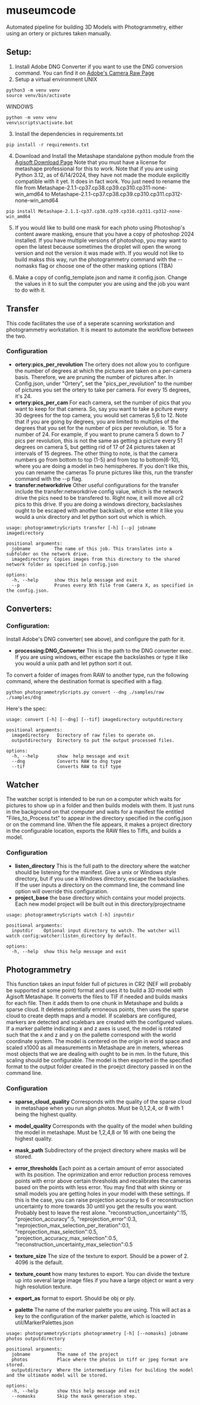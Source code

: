 # museumcode
Automated pipeline for building 3D Models with Photogrammetry, either using an ortery or pictures taken manually.
## Setup:
1. Install Adobe DNG Converter if you want to use the DNG conversion command.  You can find it on [Adobe's Camera Raw Page](https://helpx.adobe.com/camera-raw/digital-negative.html)
2. Setup a virtual environment
  UNIX
  ```
  python3 -m venv venv
  source venv/bin/activate
  ```
  WINDOWS
  ```
  python -m venv venv
  venv\scripts\activate.bat
  ```
3.  Install the dependencies in requirements.txt
  ```
  pip install -r requirements.txt
  ```
4.  Download and Install the Metashape standalone python module from the [Agisoft Download Page](httpw://www.agisoft.com/downloads) Note that you must have a license for metashape professional for this to work. Note that if you are using Python 3.12, as of 6/14/2024, they have not made the module explicitly compatible with it yet. It does in fact work. You just need to rename the file from Metashape-2.1.1-cp37.cp38.cp39.cp310.cp311-none-win_amd64 to Metashape-2.1.1-cp37.cp38.cp39.cp310.cp311.cp312-none-win_amd64
```
pip install Metashape-2.1.1-cp37.cp38.cp39.cp310.cp311.cp312-none-win_amd64
```

5. If you would like to build one mask for each photo using Photoshop's content aware masking, ensure that you have a copy of photoshop 2024 installed. If you have multiple versions of photoshop, you may want to open the latest because sometimes the droplet will open the wrong version and not the version it was made with. If you would not like to build makss this way, run the photogrammetry command with the --nomasks flag or choose one of the other masking options (TBA)

6. Make a copy of config_template.json and name it config.json. Change the values in it to suit the computer you are using and the job you want to do with it.

## Transfer
This code facilitates the use of a seperate scanning workstation and photogrammetry workstation. It is meant to automate the workflow between the two.
### Configuration
- **ortery:pics_per_revolution** The ortery does not allow you to configure the number of degrees at which the pictures are taken on a per-camera basis. Therefore, we are pruning the number of pictures after.
In Config.json, under "Ortery", set the "pics_per_revolution" to the number of pictures you set the ortery to take per camera. For every 15 degrees, it's 24.
- **ortery:pics_per_cam** For each camera, set the number of pics that you want to keep for that camera. So, say you want to take a pciture every 30 degrees for the top camera, you would set cameras 5,6 to 12. Note that if you are going by degrees, you are limited to multiples of the degrees that you set for the number of pics per revolution, ie. 15 for a number of 24. For example, if you want to prune camera 5 down to 7 pics per revolution, this is not the same as getting a picture every 51 degrees on camera 5, but getting rid of 17 of 24 pictures taken at intervals of 15 degrees. The other thing to note, is that the camera numbers go from bottom to top (1-5) and from top to bottom(6-10), where you are doing a model in two hemispheres. If you don't like this, you can rename the cameras To prune pictures like this, run the transfer command with the --p flag.
- **transfer:networkdrive** Other useful configurations for the transfer include the transfer:networkdrive config value, which is the network drive the pics need to be transfered to. Right now, it will move all cr2 pics to this drive. If you are doing a windows directory, backslashes ought to be escaped with another backslash, or else enter it like you would a unix directory and let python sort out which is which.

```
usage: photogrammetryScripts transfer [-h] [--p] jobname imagedirectory

positional arguments:
  jobname         The name of this job. This translates into a subfolder on the network drive.
  imagedirectory  Copies images from this directory to the shared network folder as specified in config.json

options:
  -h, --help      show this help message and exit
  --p             Prunes every Nth file from Camera X, as specified in the config.json.
```

## Converters:
### Configuration:
Install Adobe's DNG converter( see above), and configure the path for it.
- **processing:DNG_Converter** This is the path to the DNG converter exec. If you are using windows, either escape the backslashes or type it like you would a unix path and let python sort it out.
  
To convert a folder of images from RAW to another type, run the following command, where the destination format is specified with a flag.
```
python photogrammetryScripts.py convert --dng ./samples/raw ./samples/dng
```
Here's the spec:
```
usage: convert [-h] [--dng] [--tif] imagedirectory outputdirectory

positional arguments:
  imagedirectory   Directory of raw files to operate on.
  outputdirectory  Directory to put the output processed files.

options:
  -h, --help       show  help message and exit
  --dng            Converts RAW to dng type
  --tif            Converts RAW to tif type
```
## Watcher
The watcher script is intended to be run on a computer which waits for pictures to show up in a folder and then builds models with them. It just runs in the background on that computer and waits for a manifest file entitled "Files_to_Process.txt" to appear in the directory specified in the config.json or on the command line. When the file appears, it makes a project directory in the configurable location, exports the RAW files to Tiffs, and builds a model.

### Configuration
- **listen_directory** This is the full path to the directory where the watcher should be listening for the manifest. Give a unix or Windows style directory, but if you use a Windows directory, escape the backslashes. If the user inputs a directory on the command line, the command line option will override this configuration.
- **project_base** the base directory which contains your model projects. Each new model project will be built out in this directory/projectname

```
usage: photogrammetryScripts watch [-h] inputdir

positional arguments:
  inputdir    Optional input directory to watch. The watcher will watch config:watcher:listen_directory by default.

options:
  -h, --help  show this help message and exit
```
## Photogrammetry
This function takes an input folder full of pictures in CR2 (NEF will probably be supported at some point) format and uses it to build a 3D model with Agisoft Metashape. It converts the files to TIF if needed and builds masks for each file. Then it adds them to one chunk in Metashape and builds a sparse cloud. It deletes potentially erroneous points, then uses the sparse cloud to create depth maps and a model. If scalebars are configured, markers are detected and scalebars are created with the configured values. If a marker pallette indicating x and z axes is used, the model is rotated such that the x and z and y on the pallette correspond with the world coordinate system. The model is centered on the origin in world space and scaled x1000 as all measurements in Metashape are in meters, whereas most objects that we are dealing with ought to be in mm. In the future, this scaling should be configurable.
The model is then exported in the specified format to the output folder created in the proejct directory passed in on the command line.

### Configuration
 - **sparse_cloud_quality** Corresponds with the quality of the sparse cloud in metashape when you run align photos. Must be 0,1,2,4, or 8 with 1 being the highest quality.
 - **model_quality** Corresponds with the quality of the model when building the model in metashape. Must be 1,2,4,8 or 16 with one being the highest quality.
 - **mask_path** Subdirectory of the project directory where masks will be stored. 

- **error_thresholds** Each point as a certain amount of error associated with its position. The oprimization and error reduction process removes points with error above certain thresholds and recalibrates the cameras based on the points with less error. You may find that with skinny or small models you are getting holes in your model with these settings. If this is the case, you can raise projection accuracy to 6 or reconstruction uncertainty to more towards 30 until you get the results you want. Probably best to leave the rest alone.
                "reconstruction_uncertainty":15,
                "projection_accuracy":5,
                "reprojection_error":0.3,
                "reprojection_max_selection_per_iteration":0.1,
                "reprojection_max_selection":0.5,
                "projection_accuracy_max_selection":0.5,
                "reconstruction_uncertainty_max_selection":0.5
- **texture_size** The size of the texture to export. Should be a power of 2. 4096 is the default.
- **texture_count** how many textures to export. You can divide the texture up into several large image files if you have a large object or want a very high resolution texture.
- **export_as** format to export. Should be obj or ply.
- **palette** The name of the marker palette you are using. This will act as a key to the configuration of the marker palette, which is loacted in util/MarkerPalettes.json

```
usage: photogrammetryScripts photogrammetry [-h] [--nomasks] jobname photos outputdirectory

positional arguments:
  jobname          The name of the project
  photos           Place where the photos in tiff or jpeg format are stored.
  outputdirectory  Where the intermediary files for building the model and the ultimate model will be stored.

options:
  -h, --help       show this help message and exit
  --nomasks        Skip the mask generation step.
```

